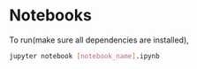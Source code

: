 # Notebooks

To run(make sure all dependencies are installed),

```bash
jupyter notebook [notebook_name].ipynb
```
